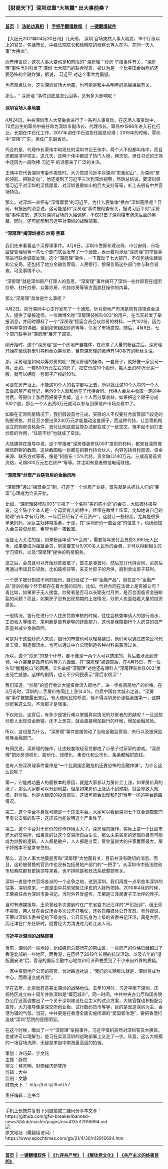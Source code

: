 ### 【财商天下】深圳双重“大地震” 出大事前奏？
------------------------

#### [首页](https://github.com/gfw-breaker/banned-news3/blob/master/README.md) &nbsp;&nbsp;|&nbsp;&nbsp; [法轮功真相](https://github.com/begood0513/basic/blob/master/README.md)  &nbsp;&nbsp;|&nbsp;&nbsp; [手把手翻墙教程](https://github.com/gfw-breaker/guides/wiki)  &nbsp;&nbsp;|&nbsp;&nbsp; [一键翻墙软件](https://github.com/gfw-breaker/nogfw/blob/master/README.md)  



<div><p>
 【大纪元2021年04月30日讯】几天前，
 <ok href="https://www.epochtimes.com/gb/tag/%E6%B7%B1%E5%9C%B3.html">
  深圳
 </ok>
 官场突然人事大地震，18个厅级以上的官员，包括市长、中级法院院长和检察院的检察长等人在内，在同一天人事“大换血”。
</p>
<p>
 而有传言说，这次人事大变动是和前段的“
 <ok href="https://www.epochtimes.com/gb/tag/%E6%B7%B1%E6%88%BF%E7%90%86.html">
  深房理
 </ok>
 ”
 <ok href="https://www.epochtimes.com/gb/tag/%E7%82%92%E6%88%BF.html">
  炒房
 </ok>
 举报事件有关，“深房理”事件当时引发了
 <ok href="https://www.epochtimes.com/gb/tag/%E6%B7%B1%E5%9C%B3.html">
  深圳
 </ok>
 七大部门的联合彻查，被认为是一个比美国金融危机还要恐怖的金融炸弹，据说，
 <ok href="https://www.epochtimes.com/gb/tag/%E4%B9%A0%E8%BF%91%E5%B9%B3.html">
  习近平
 </ok>
 对这个事大为震怒。
</p>
<p>
 也有观点认为，这次深圳官场大地震，也可能是和中共明年的高层换届有关。
</p>
<p>
 那么，“
 <ok href="https://www.epochtimes.com/gb/tag/%E6%B7%B1%E6%88%BF%E7%90%86.html">
  深房理
 </ok>
 ”事件到底是怎么回事，又有多大影响呢？
</p>
<p>
</p>
<h4>
 深圳官场人事地震
</h4>
<p>
 4月24日，中共深圳市人大常委会进行了一系列人事变动，在这场人事变动中，70后出生的覃伟中被任命为深圳市副市长、代理市长。覃伟中1996年进入石化行业，长期在中石化工作，2017年调任中石油担任副总经理；2019年的时候，覃伟中“空降”广东，担任广东副省长。
</p>
<p>
 巧合的是，代理市长覃伟中和现任的深圳书记王伟中，两个人不但都叫伟中，而且还都是清华校友。这几天，这两个伟中都成了热门人物，两天前，担任书记的王伟中还因为一段吹捧
 <ok href="https://www.epochtimes.com/gb/tag/%E4%B9%A0%E8%BF%91%E5%B9%B3.html">
  习近平
 </ok>
 的话惹来了广泛的关注。
</p>
<p>
 王伟中在代表深圳市委作报告时，大力赞颂习近平对深圳“恩重如山”，为深圳“掌舵领航、把脉定向”，他还提到了习近平三次到深圳视察，然后总结说，要深刻领悟习近平对深圳的深情厚爱、对深圳恩重如山的巨大支持等等，听上去很有中共官场特色。
</p>
<p>
 那么，对深圳一直怀有“深情厚爱”的习近平，为什么要集体“换血”深圳高层呢？目前，有报出的消息说，这可能是和“深房理”事件被彻查有关，据说习近平对“深房理”事件震怒，这次对深圳官场的大幅调整，不仅打击了深圳楼市泡沫后面的黑幕，同时，还可能帮到习近平对深圳的战略部署。
</p>
<h4>
 “深房理”揭深圳楼市
 <ok href="https://www.epochtimes.com/gb/tag/%E7%82%92%E6%88%BF.html">
  炒房
 </ok>
 黑幕
</h4>
<p>
 我们先来看看这个深房理事件。4月8日，深圳市住房和建设局、市公安局、市场监督管理局等一共七个部门联合发布了一个通告，表示要对涉及“深房理”的举报事项进行联合调查处理。这个“深房理”事件，一下震动了七大部门，不仅包括住建局和公安局，还包括了地方金融监管局、人民银行、银保监局这些部门参与联合调查，可见事情不小。
</p>
<p>
 “深房理”就是深圳房产打理人的意思，“深房理”事件揭开了深圳一些炒房客在组团炒房、杠杆炒房、众筹炒房、代持炒房等等方面疯狂操作的内幕。
</p>
<p>
 那么“深房理”具体是什么事呢？
</p>
<p>
 4月2日，央行深圳中心支行发布了一个通知，针对房地产市场是否有违规资金进入，提供了举报途径。一位微博名称“深房理装修队003”的用户，在当天转发了举报消息，并同时爆料了一个“深房理”摇篮会员合伙炒房的材料，一共102份，因为资料非常的详细，谈到如何组团炒房等等，引发了市场震惊。随后，4月8日，七个部门联手对“深房理”展开了调查。
</p>
<p>
 刚开始时，这个“深房理”是一个房地产自媒体，在积累了大量的粉丝之后，深房理开始在微信群里引导粉丝众筹炒房，目前深房理的微博有140多万的粉丝关注。
</p>
<p>
 那，深房理是如何众筹炒房的呢？按深房理的操作，一套房子，就好像一家公司一样。比如，一套800万元左右的房子，把它分成10个股份，每人出资80万元买一股，就可以拥有一套房子产权的10%。
</p>
<p>
 可是在房产证上，不能这10个人的名字都写上去，所以就让这10个人中的一个人去做房屋产权登记，另外9个人就和他签了代持合同。代持人会从中收取一定的手付费。等房价上涨后再把房子卖掉，这十个人再分享收益。如果把这个房子分成100个股，那么一个人出资8万元就可以参与到房地产市场交易中了。
</p>
<p>
 如果在正常购房情况下，我们假设首付三成，买房的人不仅要符合监管部门设定的购房资格，并且至少要出资240万元才能撬动这套房子。而这种代持，让监管机构设立的购房资格条件、首付比例这些监管办法都变成了一纸空文，根本起不到打击炒房的作用，“住房不炒”也就成了空谈。
</p>
<p>
 大陆媒体在报导中说，这个举报者“深房理装修队003”提供的材料，都来自深房理微信群聊的截图，这些截图每一张都在招募代持合伙人，内容包括目标房源、资金来源、联系方式等等，像是“招股东！5%代持，资金缺口140万元。三成首房首贷资格，可购800万元左右房产”等等。并注明有意者微信电话联络。
</p>
<h4>
 “深房理”炒房产业链背后的金融风险
</h4>
<p>
 “深房理”通过“摇篮会员”制，打造了一个炒房产业链，首先就是从抓住人们的“暴富”心理成为会员开始。
</p>
<p>
 比如，“深房理装修队003”举报了一个名叫“美妈陈小全”的会员，大陆媒体报导说，这个陈小全本人是一个母婴育儿的博主，经常在微博上炫富，比如她说自己的助理“去年才有1万块，一年后已经有了千万资产”，这就让一些粉丝，尤其是很多单亲妈妈、家庭主妇非常羡慕，于是，在“深圳房价一直会涨”的信念下，也纷纷加入会员投资炒房，希望也能一夜致富。
</p>
<p>
 但是让人关注的是，如果粉丝申请“V+会员”，需要每年支付会员费3,980元人民币，如果要成为摇篮会员，则需要支付9,000多人民币的会费，才可以得到相关的学习资料、以及“深房理”提供的购房服务。
</p>
<p>
 这之后，会员就可以开始炒房致富了，首先是凑首付，然后签订代持合同，买房后再通过申请其它贷款，比如装修贷等，来支付房子的月供，直到卖出房子获利。
</p>
<p>
 一个房子被分割成不同的股份，就已经成了一种“金融产品”，而在这个“金融产品”背后的每个环节都存在着大量的风险，比如，代持合同在法律上是否被认可？再比如，如果房子无人接盘，炒房者是否可以长期支付月供，是否会面临资金链断裂的问题？而且，如果房子没有出现预期的上涨情况，炒房人也面临着大量的投资损失。
</p>
<p>
 一般情况，银行在进行个人住房贷款审核的时候，往往会核查申请人的银行流水、工资收入等情况，来判断是否有足够的还款能力，这也是保障银行个人房贷的资产质量并减少金融风险。
</p>
<p>
 可是对于这些炒房人来说，银行的审查也可以轻易绕过，他们可以通过皮包公司代发工资，制造假流水，也可以通过中介公司制造各种材料来蒙混过关。
</p>
<p>
 所以，这个“炒房”的整个环节，都不像是一两个人可以搞定的，背后要涉及到律师、中介甚至是政府机构等方方面面。在“深房理”被调查后，在4月15日，有一位名叫“鹏程蛇口”的网民，实名举报“深房理”对他还有爆料人“深房理装修队003”发出死亡威胁。这样的剧情，也让不少网民表示“背后水很深”！
</p>
<p>
 我们知道，“炒房”的盛行会让大量资金流入房地产，进一步推高房地产的价格。在3月份时，深圳的二手房价格同比上涨14.6%，位居中国各大城市之首。“深房理”事件被披露出来后，有大陆网民惊呼说，怪不得深圳房价涨幅全国第一，这群炒房客这么玩，不涨那才是怪事。
</p>
<p>
 不仅如此，这背后，有多少是银行难以掌握真实情况的炒房者的贡献呢？一旦这些炒房人出现资金断链，还不上房贷，就会直接增加银行的坏帐，增加金融风险。
</p>
<p>
 所以，这也是为什么，“深房理”事件直接惊动了当地金融监管局、央行以及银保监局等金融部门。
</p>
<p>
 有网民说，深房理的操作，让违规套取经营贷都成了小孩子过家家的游戏。“深房理”把炒房流程化、股份化、规模化、集资化和公司化，条条都触犯底线。
</p>
<p>
 也有人把深房理事件看作是“一个比美国金融危机还要恐怖的金融炸弹”。为什么这么说呢？
</p>
<p>
 第一，它能成功圈人的最根本的原因，就是大家都认为房价会上涨，如果房价真的涨了，那么大家都可以分到利益，但是如果房价上涨达不到预期，就会导致大规模、群体性、也是大额度的投资损失，这很可能会出现和P2P当年一样的平台跑路情况。
</p>
<p>
 第二，这个平台本身就可能是一个违法平台。大家可以看到深圳七个联合调查部门里有公安局的影子，这应该也能说明这个严重性了。
</p>
<p>
 第三，这个平台对于房价的炒作作用太大了。深房理的操作，实际上是一个比股市还大的交易所，如果真的让这个交易所自由生长，那么未来买房的逻辑将极有可能成为炒股的逻辑，人人都是散户，人人都是韭菜，资金量越大的庄家赢面最大，房子将根本不是拿来住的。
</p>
<p>
 那么，这次人事大地震是否和“深房理”大地震有关，目前并没有确切的消息。而且，这轮被替换的官员中也没有包括房地产部门的“一把手”。从深圳市中级法院和市检察院都有更换领导来看，也不排除是和政法系统整顿有关。
</p>
<p>
 深圳一直是中共官场各派的一个必争之地，说到深圳，我们再提一点早些年深圳的往事，深圳原来，一直是由中共前党魁江泽民的人脉所把持。2010年4月的时候，王荣被任命为深圳市委书记。当时外界曾盛传，王荣是江泽民妻子王冶坪的侄子。
</p>
<p>
 当时有港媒报导，王荣曾经多次遭到时任广东省委书记汪洋的“严厉批评”，但王荣不买账，两人曾在会议场合多次公开打嘴仗，还各自藉媒体公开互怼。有外媒说，王荣以深圳市委书记的下级身份，公开反抗身为上级的省委书记汪洋，真是大胆。而汪洋在广东任职时，就曾经大力清洗过几轮江派人马。
</p>
<h4>
 习近平对深圳的战略部署
</h4>
<p>
 当前，深圳的一些地段，比如腾讯总部所在的南山区，一些房产的价格已经超过了香港北部的一些地区。而香港，在历经了2019年长期的抗议活动、以及去年的“港版国安法”后，香港的国际金融中心地位和经济声誉受到了不少来自外界的质疑。
</p>
<p>
 一家中资房地产公司的高官，曾对路透社说：“我们的长期看法就是，深圳将成为中心，而香港变成外围”。
</p>
<p>
 早在去年，北京就有意突出深圳的战略地位。去年10月时，习近平南下深圳，庆祝特区成立四十周年并称深圳是“模范城市”，同一时间，中共中央办公厅和国务院办公厅还高调推出了一个关于深圳建设社会主义的试点方案，大陆官媒也积极配合宣传，大力报导像是深交所创业板、试行数码货币等等，目的是营造深圳为主、香港为辅的气氛。当前，中共更是在香港全面实施所谓的“爱国者治港”，要把香港打造成“深圳”后院的意图明显。
</p>
<p>
 在这个时候，曝出了一个“深房理”举报事件，习近平借机突然对深圳官员大换班，也或许可以理解为，是习在实现深圳的战略部署上又走了一步。毕竟，这么大规模的一场官场洗牌，无疑是来自中南海最高层的拍板。
</p>
<p>
 策划：许巧茹、宇文铭
 <br/>
 主播：蔚然
 <br/>
 撰文：蒋天明、财商经济研究所
 <br/>
 剪辑：大中
 <br/>
 监制：文静
 <br/>
 <ok href="https://www.epochtimes.com/gb/tag/%E8%B4%A2%E5%95%86%E5%A4%A9%E4%B8%8B.html">
  财商天下
 </ok>
 ：
 <ok href="http://bit.ly/3hvUfr7">
  http://bit.ly/3hvUfr7
 </ok>
</p>
<p>
 责任编辑：连书华
</p>
</div>
<hr/>
手机上长按并复制下列链接或二维码分享本文章：<br/>
https://github.com/gfw-breaker/banned-news3/blob/master/pages/nsc413/n12916694.md <br/>
<a href='https://github.com/gfw-breaker/banned-news3/blob/master/pages/nsc413/n12916694.md'><img src='https://github.com/gfw-breaker/banned-news3/blob/master/pages/nsc413/n12916694.md.png'/></a> <br/>
原文地址（需翻墙访问）：https://www.epochtimes.com/gb/21/4/30/n12916694.htm


------------------------
#### [首页](https://github.com/gfw-breaker/banned-news3/blob/master/README.md) &nbsp;|&nbsp; [一键翻墙软件](https://github.com/gfw-breaker/nogfw/blob/master/README.md) &nbsp;| [《九评共产党》](https://github.com/gfw-breaker/9ping.md/blob/master/README.md#九评之一评共产党是什么) | [《解体党文化》](https://github.com/gfw-breaker/jtdwh.md/blob/master/README.md) | [《共产主义的终极目的》](https://github.com/gfw-breaker/gczydzjmd.md/blob/master/README.md)


<img src='http://gfw-breaker.win/banned-news3/pages/nsc413/n12916694.md' width='0px' height='0px'/>